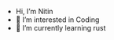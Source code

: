 - Hi, I’m Nitin
- 👀 I’m interested in Coding
- 🌱 I’m currently learning rust

<!---
nitine/nitine is a ✨ special ✨ repository because its `README.md` (this file) appears on your GitHub profile.
You can click the Preview link to take a look at your changes.
--->
